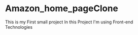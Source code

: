 # Amazon_home_pageClone
This is my First small project
In this Project I'm using Front-end Technologies
